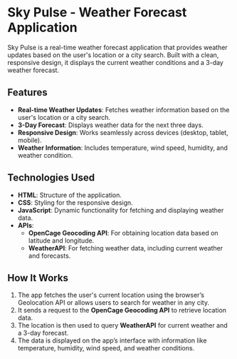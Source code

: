 # Sky Pulse - Weather Forecast Application

Sky Pulse is a real-time weather forecast application that provides weather updates based on the user's location or a city search. Built with a clean, responsive design, it displays the current weather conditions and a 3-day weather forecast.

## Features
- **Real-time Weather Updates**: Fetches weather information based on the user's location or a city search.
- **3-Day Forecast**: Displays weather data for the next three days.
- **Responsive Design**: Works seamlessly across devices (desktop, tablet, mobile).
- **Weather Information**: Includes temperature, wind speed, humidity, and weather condition.
  
## Technologies Used
- **HTML**: Structure of the application.
- **CSS**: Styling for the responsive design.
- **JavaScript**: Dynamic functionality for fetching and displaying weather data.
- **APIs**:
  - **OpenCage Geocoding API**: For obtaining location data based on latitude and longitude.
  - **WeatherAPI**: For fetching weather data, including current weather and forecasts.

## How It Works
1. The app fetches the user's current location using the browser’s Geolocation API or allows users to search for weather in any city.
2. It sends a request to the **OpenCage Geocoding API** to retrieve location data.
3. The location is then used to query **WeatherAPI** for current weather and a 3-day forecast.
4. The data is displayed on the app’s interface with information like temperature, humidity, wind speed, and weather conditions.


